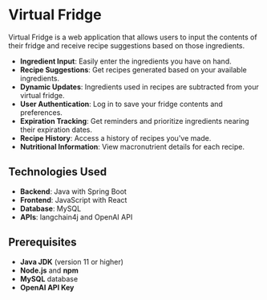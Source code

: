 # Virtual Fridge

Virtual Fridge is a web application that allows users to input the contents of their fridge and receive recipe suggestions based on those ingredients.

- **Ingredient Input**: Easily enter the ingredients you have on hand.
- **Recipe Suggestions**: Get recipes generated based on your available ingredients.
- **Dynamic Updates**: Ingredients used in recipes are subtracted from your virtual fridge.
- **User Authentication**: Log in to save your fridge contents and preferences.
- **Expiration Tracking**: Get reminders and prioritize ingredients nearing their expiration dates.
- **Recipe History**: Access a history of recipes you've made.
- **Nutritional Information**: View macronutrient details for each recipe.

## Technologies Used

- **Backend**: Java with Spring Boot
- **Frontend**: JavaScript with React
- **Database**: MySQL
- **APIs**: langchain4j and OpenAI API

## Prerequisites

- **Java JDK** (version 11 or higher)
- **Node.js** and **npm**
- **MySQL** database
- **OpenAI API Key**
